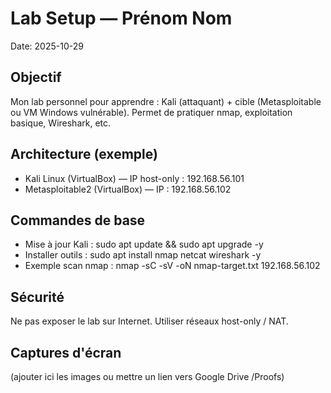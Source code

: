 # Lab Setup — Prénom Nom
Date: 2025-10-29

## Objectif
Mon lab personnel pour apprendre : Kali (attaquant) + cible (Metasploitable ou VM Windows vulnérable).
Permet de pratiquer nmap, exploitation basique, Wireshark, etc.

## Architecture (exemple)
- Kali Linux (VirtualBox) — IP host-only : 192.168.56.101
- Metasploitable2 (VirtualBox) — IP : 192.168.56.102

## Commandes de base
- Mise à jour Kali :
  sudo apt update && sudo apt upgrade -y
- Installer outils :
  sudo apt install nmap netcat wireshark -y
- Exemple scan nmap :
  nmap -sC -sV -oN nmap-target.txt 192.168.56.102

## Sécurité
Ne pas exposer le lab sur Internet. Utiliser réseaux host-only / NAT.

## Captures d'écran
(ajouter ici les images ou mettre un lien vers Google Drive /Proofs)
